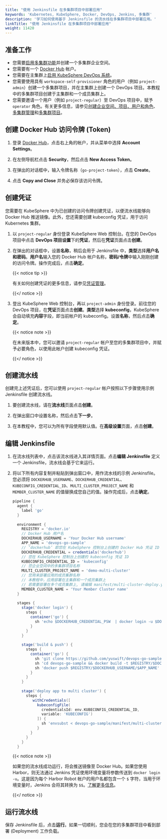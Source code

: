 ```yaml
---
title: "使用 Jenkinsfile 在多集群项目中部署应用"
keywords: 'Kubernetes, KubeSphere, Docker, DevOps, Jenkins, 多集群'
description: '学习如何使用基于 Jenkinsfile 的流水线在多集群项目中部署应用。'
linkTitle: "使用 Jenkinsfile 在多集群项目中部署应用"
weight: 11420
---
```


## 准备工作

- 您需要[启用多集群功能](../../../../docs/multicluster-management/)并创建一个多集群企业空间。
- 您需要有一个 [Docker Hub](https://hub.docker.com/) 帐户。
- 您需要在主集群上[启用 KubeSphere DevOps 系统](../../../../docs/pluggable-components/devops/)。
- 您需要使用具有 `workspace-self-provisioner` 角色的用户（例如 `project-admin`）创建一个多集群项目，并在主集群上创建一个 DevOps 项目。本教程中的多集群项目创建于主集群和一个成员集群上。
- 您需要邀请一个用户（例如 `project-regular`）至 DevOps 项目中，赋予 `operator` 角色。有关更多信息，请参见[创建企业空间、项目、用户和角色](../../../quick-start/create-workspace-and-project/)、[多集群管理](../../../multicluster-management/)和[多集群项目](../../../project-administration/project-and-multicluster-project/#多集群项目)。

## 创建 Docker Hub 访问令牌 (Token)

1. 登录 [Docker Hub](https://hub.docker.com/)，点击右上角的帐户，并从菜单中选择 **Account Settings**。

2. 在左侧导航栏点击 **Security**，然后点击 **New Access Token**。

3. 在弹出的对话框中，输入令牌名称（`go-project-token`），点击 **Create**。

4. 点击 **Copy and Close** 并务必保存该访问令牌。

## 创建凭证

您需要在 KubeSphere 中为已创建的访问令牌创建凭证，以便流水线能够向 Docker Hub 推送镜像。此外，您还需要创建 kubeconfig 凭证，用于访问 Kubernetes 集群。

1. 以 `project-regular` 身份登录 KubeSphere Web 控制台。在您的 DevOps 项目中点击 **DevOps 项目设置**下的**凭证**，然后在**凭证**页面点击**创建**。

2. 在弹出的对话框中，设置**名称**，稍后会用于 Jenkinsfile 中，**类型**选择**用户名和密码**。**用户名**输入您的 Docker Hub 帐户名称，**密码/令牌**中输入刚刚创建的访问令牌。操作完成后，点击**确定**。

   {{< notice tip >}}

   有关如何创建凭证的更多信息，请参见[凭证管理](../../../devops-user-guide/how-to-use/credential-management/)。

   {{</ notice >}} 

3. 登出 KubeSphere Web 控制台，再以 `project-admin` 身份登录。前往您的 DevOps 项目，在**凭证**页面点击**创建**。**类型**选择 **kubeconfig**，KubeSphere 会自动填充**内容**字段，即当前帐户的 kubeconfig。设置**名称**，然后点击**确定**。
   
   {{< notice note >}}
   
   在未来版本中，您可以邀请 `project-regular` 帐户至您的多集群项目中，并赋予必要角色，以使用此帐户创建 kubeconfig 凭证。
   
   {{</ notice >}}

## 创建流水线

创建完上述凭证后，您可以使用 `project-regular` 帐户按照以下步骤使用示例 Jenkinsfile 创建流水线。

1. 要创建流水线，请在**流水线**页面点击**创建**。

2. 在弹出窗口中设置名称，然后点击**下一步**。

3. 在本教程中，您可以为所有字段使用默认值。在**高级设置**页面，点击**创建**。

## 编辑 Jenkinsfile

1. 在流水线列表中，点击该流水线进入其详情页面。点击**编辑 Jenkinsfile** 定义一个 Jenkinsfile，流水线会基于它来运行。

2. 将以下所有内容复制并粘贴到弹出窗口中，用作流水线的示例 Jenkinsfile。您必须将 `DOCKERHUB_USERNAME`、`DOCKERHUB_CREDENTIAL`、`KUBECONFIG_CREDENTIAL_ID`、`MULTI_CLUSTER_PROJECT_NAME` 和 `MEMBER_CLUSTER_NAME` 的值替换成您自己的值。操作完成后，点击**确定**。

   ```groovy
   pipeline {
     agent {
       label 'go'
     }
     
     environment {
       REGISTRY = 'docker.io'
       // Docker Hub 用户名
       DOCKERHUB_USERNAME = 'Your Docker Hub username'
       APP_NAME = 'devops-go-sample'
       // ‘dockerhub’ 即您在 KubeSphere 控制台上创建的 Docker Hub 凭证 ID
       DOCKERHUB_CREDENTIAL = credentials('dockerhub')
       // 您在 KubeSphere 控制台上创建的 kubeconfig 凭证 ID
       KUBECONFIG_CREDENTIAL_ID = 'kubeconfig'
       // 您企业空间中的多集群项目名称
       MULTI_CLUSTER_PROJECT_NAME = 'demo-multi-cluster'
       // 您用来部署应用的成员集群名称
       // 本教程中，应用部署在主集群和一个成员集群上
       // 若需要部署在多个成员集群上, 请编辑 manifest/multi-cluster-deploy.yaml
       MEMBER_CLUSTER_NAME = 'Your Member Cluster name'
     }  
     
     stages {
       stage('docker login') {
         steps {
           container('go') {
             sh 'echo $DOCKERHUB_CREDENTIAL_PSW  | docker login -u $DOCKERHUB_CREDENTIAL_USR --password-stdin'
           }
         }
       }
       
       stage('build & push') {
         steps {
           container('go') {
             sh 'git clone https://github.com/yuswift/devops-go-sample.git'
             sh 'cd devops-go-sample && docker build -t $REGISTRY/$DOCKERHUB_USERNAME/$APP_NAME .'
             sh 'docker push $REGISTRY/$DOCKERHUB_USERNAME/$APP_NAME'
           }
         }
       }
       
       stage('deploy app to multi cluster') {
         steps {
            withCredentials([
              kubeconfigFile(
                credentialsId: env.KUBECONFIG_CREDENTIAL_ID,
                variable: 'KUBECONFIG')
              ]) {
                sh 'envsubst < devops-go-sample/manifest/multi-cluster-deploy.yaml | kubectl apply -f -'
              }
           }
         }
       }
     }
   ```

   {{< notice note >}}

   如果您的流水线成功运行，将会推送镜像至 Docker Hub。如果您使用 Harbor，则无法通过 Jenkins 凭证使用环境变量将参数传送到 `docker login -u`。这是因为每个 Harbor Robot 帐户的用户名都包含一个 `$` 字符，当用于环境变量时，Jenkins 会将其转换为 `$$`。[了解更多信息](https://number1.co.za/rancher-cannot-use-harbor-robot-account-imagepullbackoff-pull-access-denied/)。

   {{</ notice >}} 

## 运行流水线

保存 Jenkinsfile 后，点击**运行**。如果一切顺利，您会在您的多集群项目中看到部署 (Deployment) 工作负载。

